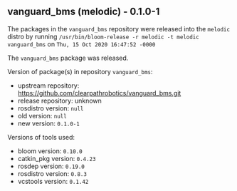 ## vanguard_bms (melodic) - 0.1.0-1

The packages in the `vanguard_bms` repository were released into the `melodic` distro by running `/usr/bin/bloom-release -r melodic -t melodic vanguard_bms` on `Thu, 15 Oct 2020 16:47:52 -0000`

The `vanguard_bms` package was released.

Version of package(s) in repository `vanguard_bms`:

- upstream repository: https://github.com/clearpathrobotics/vanguard_bms.git
- release repository: unknown
- rosdistro version: `null`
- old version: `null`
- new version: `0.1.0-1`

Versions of tools used:

- bloom version: `0.10.0`
- catkin_pkg version: `0.4.23`
- rosdep version: `0.19.0`
- rosdistro version: `0.8.3`
- vcstools version: `0.1.42`


